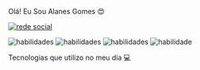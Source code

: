 
Olá! Eu Sou Alanes Gomes 😍

[![rede social](https://img.shields.io/badge/Instagram-E4405F?style=for-the-badge&logo=instagram&logoColor=white)](https://www.instagram.com/alanesgomess)

![habilidades](https://img.shields.io/badge/MySQL-00000F?style=for-the-badge&logo=mysql&logoColor=white)
![habilidades](	https://img.shields.io/badge/HTML-239120?style=for-the-badge&logo=html5&logoColor=white)
![habilidades](https://img.shields.io/badge/CSS-239120?&style=for-the-badge&logo=css3&logoColor=white)
![habilidade](https://img.shields.io/badge/JavaScript-F7DF1E?style=for-the-badge&logo=javascript&logoColor=black)




Tecnologias que utilizo no meu dia 💻
